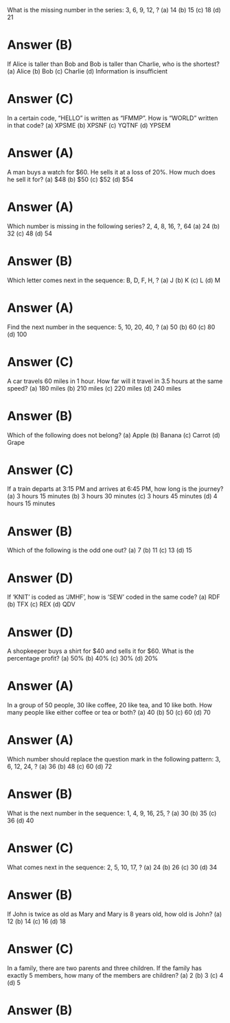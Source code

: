 What is the missing number in the series: 3, 6, 9, 12, ?
(a) 14 (b) 15 (c) 18 (d) 21

# Answer (B)

If Alice is taller than Bob and Bob is taller than Charlie, who is the shortest?
(a) Alice (b) Bob (c) Charlie (d) Information is insufficient

# Answer (C)

In a certain code, “HELLO” is written as “IFMMP”. How is “WORLD” written in that code?
(a) XPSME (b) XPSNF (c) YQTNF (d) YPSEM

# Answer (A)

A man buys a watch for $60. He sells it at a loss of 20%. How much does he sell it for?
(a) $48 (b) $50 (c) $52 (d) $54

# Answer (A)

Which number is missing in the following series? 2, 4, 8, 16, ?, 64
(a) 24 (b) 32 (c) 48 (d) 54

# Answer (B)

Which letter comes next in the sequence: B, D, F, H, ?
(a) J (b) K (c) L (d) M

# Answer (A)

Find the next number in the sequence: 5, 10, 20, 40, ?
(a) 50 (b) 60 (c) 80 (d) 100
 
# Answer (C)

A car travels 60 miles in 1 hour. How far will it travel in 3.5 hours at the same speed?
(a) 180 miles (b) 210 miles (c) 220 miles (d) 240 miles

# Answer (B)

Which of the following does not belong?
(a) Apple (b) Banana (c) Carrot (d) Grape

# Answer (C)

If a train departs at 3:15 PM and arrives at 6:45 PM, how long is the journey?
(a) 3 hours 15 minutes (b) 3 hours 30 minutes (c) 3 hours 45 minutes (d) 4 hours 15 minutes

# Answer (B)

Which of the following is the odd one out?
(a) 7 (b) 11 (c) 13 (d) 15

# Answer (D)

If ‘KNIT’ is coded as ‘JMHF’, how is ‘SEW’ coded in the same code?
(a) RDF (b) TFX (c) REX (d) QDV

# Answer (D)

A shopkeeper buys a shirt for $40 and sells it for $60. What is the percentage profit?
(a) 50% (b) 40% (c) 30% (d) 20%

# Answer (A)

In a group of 50 people, 30 like coffee, 20 like tea, and 10 like both. How many people like either coffee or tea or both?
(a) 40 (b) 50 (c) 60 (d) 70

# Answer (A)

Which number should replace the question mark in the following pattern: 3, 6, 12, 24, ?
(a) 36 (b) 48 (c) 60 (d) 72

# Answer (B)

What is the next number in the sequence: 1, 4, 9, 16, 25, ?
(a) 30 (b) 35 (c) 36 (d) 40

# Answer (C)

What comes next in the sequence: 2, 5, 10, 17, ?
(a) 24 (b) 26 (c) 30 (d) 34

# Answer (B)

If John is twice as old as Mary and Mary is 8 years old, how old is John?
(a) 12 (b) 14 (c) 16 (d) 18

# Answer (C)

In a family, there are two parents and three children. If the family has exactly 5 members, how many of the members are children?
(a) 2 (b) 3 (c) 4 (d) 5

# Answer (B)

